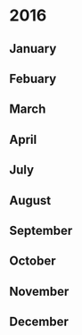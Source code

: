 # 2016

## January

## Febuary

## March

## April

## July

## August

## September

## October

## November

## December



<!-- ![](images/)  -->